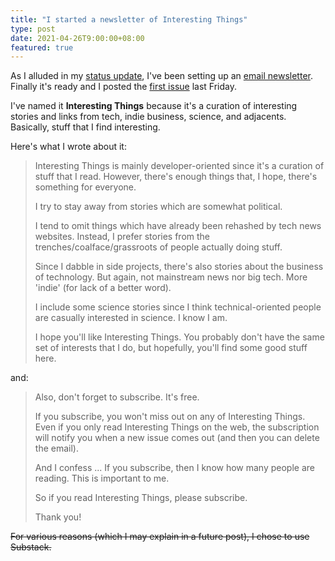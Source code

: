 ```yaml
---
title: "I started a newsletter of Interesting Things"
type: post
date: 2021-04-26T9:00:00+08:00
featured: true
---
```


As I alluded in my [status update](/blog/status-update-20210414/), I've been setting up an [email newsletter](/newsletter). Finally it's ready and I posted the [first issue](/interesting-things/001) last Friday.

I've named it **Interesting Things** because it's a curation of interesting stories and links from tech, indie business, science, and adjacents. Basically, stuff that I find interesting.

Here's what I wrote about it:

> Interesting Things is mainly developer-oriented since it's a curation of stuff that I read. However, there's enough things that, I hope, there's something for everyone.
> 
> I try to stay away from stories which are somewhat political.
> 
> I tend to omit things which have already been rehashed by tech news websites. Instead, I prefer stories from the trenches/coalface/grassroots of people actually doing stuff.
> 
> Since I dabble in side projects, there's also stories about the business of technology. But again, not mainstream news nor big tech. More 'indie' (for lack of a better word).
> 
> I include some science stories since I think technical-oriented people are casually interested in science. I know I am.
> 
> I hope you'll like Interesting Things. You probably don't have the same set of interests that I do, but hopefully, you'll find some good stuff here.

and:

> Also, don't forget to subscribe. It's free.
> 
> If you subscribe, you won't miss out on any of Interesting Things. Even if you only read Interesting Things on the web, the subscription will notify you when a new issue comes out (and then you can delete the email).
> 
> And I confess ... If you subscribe, then I know how many people are reading. This is important to me.
> 
> So if you read Interesting Things, please subscribe.
> 
> Thank you!

<s>For various reasons (which I may explain in a future post), I chose to use Substack.</s>

<!--
The newsletter is at https://interestingthings.bengtan.com. I hope you find it interesting!
-->
